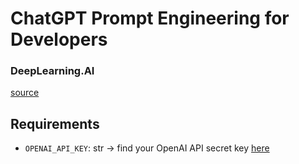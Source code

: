 # ChatGPT Prompt Engineering for Developers
### DeepLearning.AI
[source](https://learn.deeplearning.ai/chatgpt-prompt-eng/)

## Requirements
- `OPENAI_API_KEY`: str -> find your OpenAI API secret key [here](https://platform.openai.com/account/api-keys)
